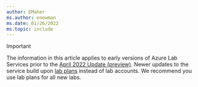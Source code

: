 ```yaml
---
author: EMaher
ms.author: enewman
ms.date: 01/26/2022
ms.topic: include
---
```


> [!IMPORTANT]
> The information in this article applies to early versions of Azure Lab Services prior to the [April 2022 Update (preview)](../lab-services-whats-new.md). Newer updates to the service build upon [lab plans]( ../classroom-labs-concepts.md#lab-plans) instead of lab accounts. We recommend you use lab plans for all new labs.
